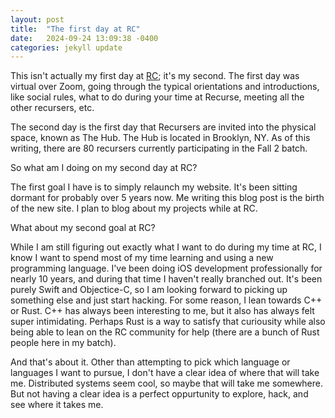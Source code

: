 ```yaml
---
layout: post
title:  "The first day at RC"
date:   2024-09-24 13:09:38 -0400
categories: jekyll update
---
```

This isn't actually my first day at [RC][recurse-center]; it's my second. The first day was virtual over Zoom, going through the typical orientations and introductions, like social rules, what to do during your time at Recurse, meeting all the other recursers, etc.

The second day is the first day that Recursers are invited into the physical space, known as The Hub. The Hub is located in Brooklyn, NY. As of this writing, there are 80 recursers currently participating in the Fall 2 batch. 

So what am I doing on my second day at RC?

The first goal I have is to simply relaunch my website. It's been sitting dormant for probably over 5 years now. Me writing this blog post is the birth of the new site. I plan to blog about my projects while at RC. 

What about my second goal at RC?

While I am still figuring out exactly what I want to do during my time at RC, I know I want to spend most of my time learning and using a new programming language. I've been doing iOS development professionally for nearly 10 years, and during that time I haven't really branched out. It's been purely Swift and Objectice-C, so I am looking forward to picking up something else and just start hacking. For some reason, I lean towards C++ or Rust. C++ has always been interesting to me, but it also has always felt super intimidating. Perhaps Rust is a way to satisfy that curiousity while also being able to lean on the RC community for help (there are a bunch of Rust people here in my batch).

And that's about it. Other than attempting to pick which language or languages I want to pursue, I don't have a clear idea of where that will take me. Distributed systems seem cool, so maybe that will take me somewhere. But not having a clear idea is a perfect oppurtunity to explore, hack, and see where it takes me.

[recurse-center]: https://recurse.com